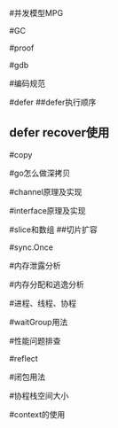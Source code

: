 #并发模型MPG

#GC

#proof

#gdb

#编码规范

#defer
##defer执行顺序
## defer recover使用

#copy

#go怎么做深拷贝

#channel原理及实现

#interface原理及实现


#slice和数组
##切片扩容


#sync.Once


#内存泄露分析


#内存分配和逃逸分析


#进程、线程、协程


#waitGroup用法

#性能问题排查


#reflect

#闭包用法


#协程栈空间大小

#context的使用